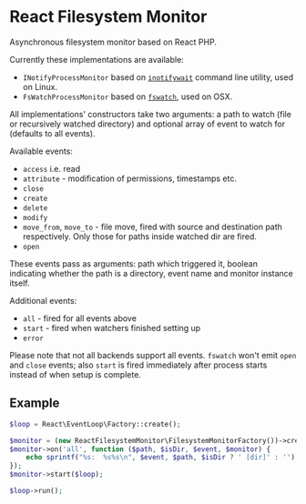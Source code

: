 React Filesystem Monitor
========================

Asynchronous filesystem monitor based on React PHP.

Currently these implementations are available:

* `INotifyProcessMonitor` based on [`inotifywait`][inotify] command line utility, used on Linux.
* `FsWatchProcessMonitor` based on [`fswatch`][fswatch], used on OSX.

[inotify]: https://github.com/rvoicilas/inotify-tools/wiki
[fswatch]: http://emcrisostomo.github.io/fswatch/

All implementations' constructors take two arguments: a path to watch (file or
recursively watched directory) and optional array of event to watch for
(defaults to all events).

Available events:

* `access` i.e. read
* `attribute` - modification of permissions, timestamps etc.
* `close`
* `create`
* `delete`
* `modify`
* `move_from`, `move_to` - file move, fired with source and destination path respectively.
  Only those for paths inside watched dir are fired.
* `open`

These events pass as arguments: path which triggered it, boolean indicating
whether the path is a directory, event name and monitor instance itself.

Additional events:

* `all` - fired for all events above
* `start` - fired when watchers finished setting up
* `error`

Please note that not all backends support all events. `fswatch` won't emit
`open` and `close` events; also `start` is fired immediately after process starts
instead of when setup is complete.

Example
-------
```php
$loop = React\EventLoop\Factory::create();

$monitor = (new ReactFilesystemMonitor\FilesystemMonitorFactory())->create('foo/bar', ['modify', 'delete']);
$monitor->on('all', function ($path, $isDir, $event, $monitor) {
    echo sprintf("%s:  %s%s\n", $event, $path, $isDir ? ' [dir]' : '');
});
$monitor->start($loop);

$loop->run();
```
